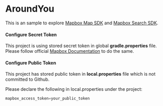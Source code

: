 # AroundYou

This is an sample to explore [Mapbox Map SDK](https://docs.mapbox.com/android/maps/guides/) and [Mapbox Search SDK](https://docs.mapbox.com/android/search/guides/). 

#### Configure Secret Token

This project is using stored secret token in global **gradle.properties** file. Please follow official [Mapbox Documentation](https://docs.mapbox.com/android/maps/guides/install/?size=n_10_n#configure-credentials) to do the same. 

#### Configure Public Token 

This project has stored public token in **local.properties** file which is not committed to Github. 

Please declare the following in local.properties under the project: 
```groovy
mapbox_access_token=your_public_token
```
